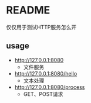 # README

仅仅用于测试HTTP服务怎么开

## usage

* http://127.0.0.1:8080
  * 文件服务
* http://127.0.0.1:8080/hello
  * 文本处理
* http://127.0.0.1:8080/process
  * GET、POST请求
